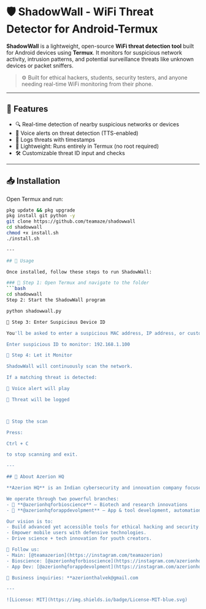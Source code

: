 # 🛡️ ShadowWall - WiFi Threat Detector for Android-Termux

**ShadowWall** is a lightweight, open-source **WiFi threat detection tool** built for Android devices using **Termux**. It monitors for suspicious network activity, intrusion patterns, and potential surveillance threats like unknown devices or packet sniffers.

> ⚙️ Built for ethical hackers, students, security testers, and anyone needing real-time WiFi monitoring from their phone.

---

## 🌟 Features

- 🔍 Real-time detection of nearby suspicious networks or devices
- 📢 Voice alerts on threat detection (TTS-enabled)
- 📄 Logs threats with timestamps
- 🧠 Lightweight: Runs entirely in Termux (no root required)
- 🛠️ Customizable threat ID input and checks

---

## 📥 Installation

Open Termux and run:

```bash
pkg update && pkg upgrade
pkg install git python -y
git clone https://github.com/teamaze/shadowwall
cd shadowwall
chmod +x install.sh
./install.sh

---

## 🚀 Usage

Once installed, follow these steps to run ShadowWall:

### 🔹 Step 1: Open Termux and navigate to the folder
```bash
cd shadowwall
Step 2: Start the ShadowWall program

python shadowwall.py

🔹 Step 3: Enter Suspicious Device ID

You'll be asked to enter a suspicious MAC address, IP address, or custom threat ID to monitor. Example:

Enter suspicious ID to monitor: 192.168.1.100

🔹 Step 4: Let it Monitor

ShadowWall will continuously scan the network.

If a matching threat is detected:

📢 Voice alert will play

📄 Threat will be logged



🛑 Stop the scan

Press:

Ctrl + C

to stop scanning and exit.

---

## 🏢 About Azerion HQ

**Azerion HQ** is an Indian cybersecurity and innovation company focused on creating mobile-first, lightweight tools for privacy and digital defense.

We operate through two powerful branches:
- 🔬 **@azerionhqforbioscience** – Biotech and research innovations  
- 📱 **@azerionhqforappdevolpment** – App & tool development, automation, and Termux-based systems

Our vision is to:
- Build advanced yet accessible tools for ethical hacking and security.
- Empower mobile users with defensive technologies.
- Drive science + tech innovation for youth creators.

🔗 Follow us:
- Main: [@teamazerion](https://instagram.com/teamazerion)
- Bioscience: [@azerionhqforbioscience](https://instagram.com/azerionhqforbioscience)
- App Dev: [@azerionhqforappdevolpment](https://instagram.com/azerionhqforappdevolpment)

📧 Business inquiries: **azerionthalvek@gmail.com

---

![License: MIT](https://img.shields.io/badge/License-MIT-blue.svg)








